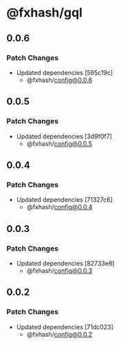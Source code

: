 # @fxhash/gql

## 0.0.6

### Patch Changes

- Updated dependencies [595c19c]
  - @fxhash/config@0.0.6

## 0.0.5

### Patch Changes

- Updated dependencies [3d9f0f7]
  - @fxhash/config@0.0.5

## 0.0.4

### Patch Changes

- Updated dependencies [71327c6]
  - @fxhash/config@0.0.4

## 0.0.3

### Patch Changes

- Updated dependencies [82733e6]
  - @fxhash/config@0.0.3

## 0.0.2

### Patch Changes

- Updated dependencies [71dc023]
  - @fxhash/config@0.0.2
